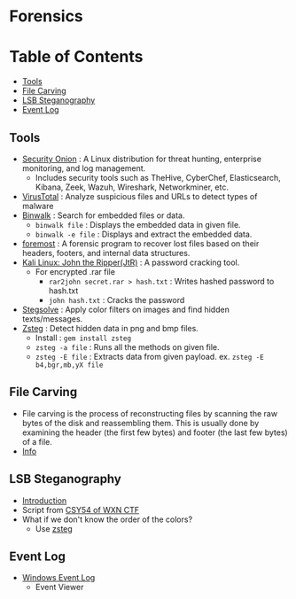 # Forensics

# Table of Contents
* [Tools](#Tools)
* [File Carving](#File-Carving)
* [LSB Steganography](#LSB-Steganography)
* [Event Log](#Event-Log)

## Tools
* [Security Onion](https://docs.securityonion.net/en/2.3/about.html) : A Linux distribution for threat hunting, enterprise monitoring, and log management.
  * Includes security tools such as TheHive, CyberChef, Elasticsearch, Kibana, Zeek, Wazuh, Wireshark, Networkminer, etc.
* [VirusTotal](https://www.virustotal.com/gui/home/upload) : Analyze suspicious files and URLs to detect types of malware
* [Binwalk](https://github.com/ReFirmLabs/binwalk) : Search for embedded files or data.
  * `binwalk file` : Displays the embedded data in given file.
  * `binwalk -e file` : Displays and extract the embedded data.
* [foremost](https://tools.kali.org/forensics/foremost) : A forensic program to recover lost files based on their headers, footers, and internal data structures.
* [Kali Linux: John the Ripper(JtR)](https://tools.kali.org/password-attacks/john) : A password cracking tool.
  * For encrypted .rar file
    * `rar2john secret.rar > hash.txt` : Writes hashed password to hash.txt
    * `john hash.txt` : Cracks the password
* [Stegsolve](https://github.com/eugenekolo/sec-tools/tree/master/stego/stegsolve/stegsolve) : Apply color filters on images and find hidden texts/messages.
* [Zsteg](https://github.com/zed-0xff/zsteg) : Detect hidden data in png and bmp files.
  * Install : `gem install zsteg`
  * `zsteg -a file` : Runs all the methods on given file.
  * `zsteg -E file` : Extracts data from given payload. ex. `zsteg -E b4,bgr,mb,yX file`

## File Carving
* File carving is the process of reconstructing files by scanning the raw bytes of the disk and reassembling them. This is usually done by examining the header (the first few bytes) and footer (the last few bytes) of a file.
* [Info](https://resources.infosecinstitute.com/file-carving/#gref)

## LSB Steganography
* [Introduction](https://itnext.io/steganography-101-lsb-introduction-with-python-4c4803e08041)
* Script from [CSY54 of WXN CTF](https://hackmd.io/@CSY54/WXN_writeup#Forensics-LSB-268-pts-19-solves)
* What if we don't know the order of the colors?
  * Use [zsteg](https://github.com/zed-0xff/zsteg)

## Event Log
* [Windows Event Log](https://docs.microsoft.com/en-us/previous-versions/windows/it-pro/windows-vista/cc722385(v=ws.10)?redirectedfrom=MSDN)
  * Event Viewer

